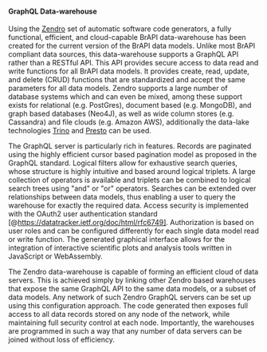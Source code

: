 #### GraphQL Data-warehouse

<!-- Asis Hallab -->
Using the [Zendro](https://zendro-dev.github.io) set of automatic software code generators, a fully functional, efficient, and cloud-capable BrAPI data-warehouse has been created for the current version of the BrAPI data models. Unlike most BrAPI compliant data sources, this data-warehouse supports a GraphQL API rather than a RESTful API. This API provides secure access to data read and write functions for all BrAPI data models. It provides create, read, update, and delete (CRUD) functions that are standardized and accept the same parameters for all data models. Zendro supports a large number of database systems which and can even be mixed, among these support exists for relational (e.g. PostGres), document based (e.g. MongoDB), and graph based databases (Neo4J), as well as wide column stores (e.g. Cassandra) and file clouds (e.g. Amazon AWS), additionally the data-lake technologies [Trino](https://trino.io/) and [Presto](https://prestodb.io/) can be used.

The GraphQL server is particularly rich in features. Records are paginated using the highly efficient cursor based pagination model as proposed in the GraphQL standard. Logical filters allow for exhaustive search queries, whose structure is highly intuitive and based around logical triplets. A large collection of operators is available and triplets can be combined to logical search trees using "and" or "or" operators. Searches can be extended over relationships between data models, thus enabling a user to query the warehouse for exactly the required data. Access security is implemented with the OAuth2 user authentication standard [@https://datatracker.ietf.org/doc/html/rfc6749]. Authorization is based on user roles and can be configured differently for each single data model read or write function. The generated graphical interface allows for the integration of interactive scientific plots and analysis tools written in JavaScript or WebAssembly.

<!-- Asis Hallab: To Do: (i) provide the link to an example running data warehouse, and (ii) include and describe example scientific plots. -->

The Zendro data-warehouse is capable of forming an efficient cloud of data servers. This is achieved simply by linking other Zendro based warehouses that expose the same GraphQL API to the same data models, or a subset of data models. Any network of such Zendro GraphQL servers can be set up using this configuration approach. The code generated then exposes full access to all data records stored on any node of the network, while maintaining full security control at each node. Importantly, the warehouses are programmed in such a way that any number of data servers can be joined without loss of efficiency.
